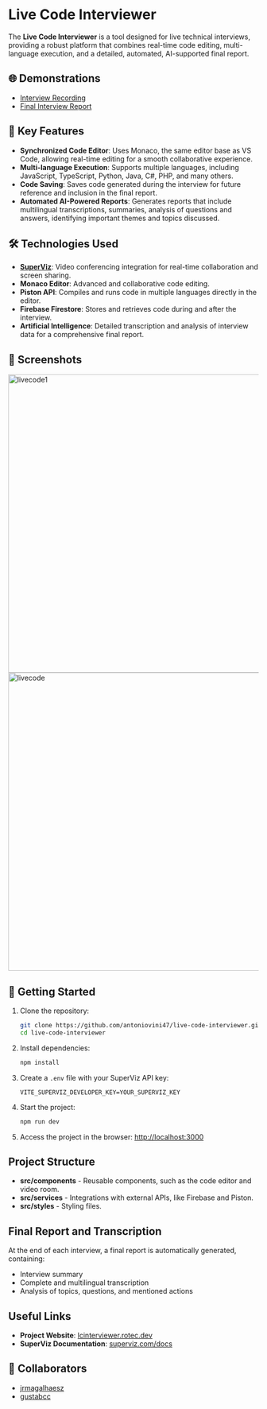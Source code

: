 # Live Code Interviewer

The **Live Code Interviewer** is a tool designed for live technical interviews, providing a robust platform that combines real-time code editing, multi-language execution, and a detailed, automated, AI-supported final report.

## 🌐 Demonstrations

- [Interview Recording](https://youtu.be/WA-tuJGg9PI) 
- [Final Interview Report](https://youtu.be/01Qnqo36DVc)

## 🔧 Key Features

- **Synchronized Code Editor**: Uses Monaco, the same editor base as VS Code, allowing real-time editing for a smooth collaborative experience.
- **Multi-language Execution**: Supports multiple languages, including JavaScript, TypeScript, Python, Java, C#, PHP, and many others.
- **Code Saving**: Saves code generated during the interview for future reference and inclusion in the final report.
- **Automated AI-Powered Reports**: Generates reports that include multilingual transcriptions, summaries, analysis of questions and answers, identifying important themes and topics discussed.

## 🛠 Technologies Used

- **[SuperViz](https://superviz.com/)**: Video conferencing integration for real-time collaboration and screen sharing.
- **Monaco Editor**: Advanced and collaborative code editing.
- **Piston API**: Compiles and runs code in multiple languages directly in the editor.
- **Firebase Firestore**: Stores and retrieves code during and after the interview.
- **Artificial Intelligence**: Detailed transcription and analysis of interview data for a comprehensive final report.

## 📸 Screenshots
<img width="600" alt="livecode1" src="https://github.com/user-attachments/assets/c2e884c1-f054-4615-9279-d5f2e7c42637"> <img width="600" alt="livecode" src="https://github.com/user-attachments/assets/17029df0-28b1-4b2f-958d-74058e6e3c19">

## 🚀 Getting Started

1. Clone the repository:

   ```bash
   git clone https://github.com/antoniovini47/live-code-interviewer.git
   cd live-code-interviewer
   ```

2. Install dependencies:
   ```bash
   npm install
   ```

3. Create a `.env` file with your SuperViz API key:
   ```env
   VITE_SUPERVIZ_DEVELOPER_KEY=YOUR_SUPERVIZ_KEY
   ```

4. Start the project:
   ```bash
   npm run dev
   ```

5. Access the project in the browser: [http://localhost:3000](http://localhost:3000)

## Project Structure

- **src/components** - Reusable components, such as the code editor and video room.
- **src/services** - Integrations with external APIs, like Firebase and Piston.
- **src/styles** - Styling files.

## Final Report and Transcription

At the end of each interview, a final report is automatically generated, containing:
- Interview summary
- Complete and multilingual transcription
- Analysis of topics, questions, and mentioned actions

## Useful Links

- **Project Website**: [lcinterviewer.rotec.dev](https://lcinterviewer.rotec.dev)
- **SuperViz Documentation**: [superviz.com/docs](https://superviz.com/docs)

## 👥 Collaborators

- [jrmagalhaesz](https://github.com/jrmagalhaesz)
- [gustabcc](https://github.com/gustabcc)

